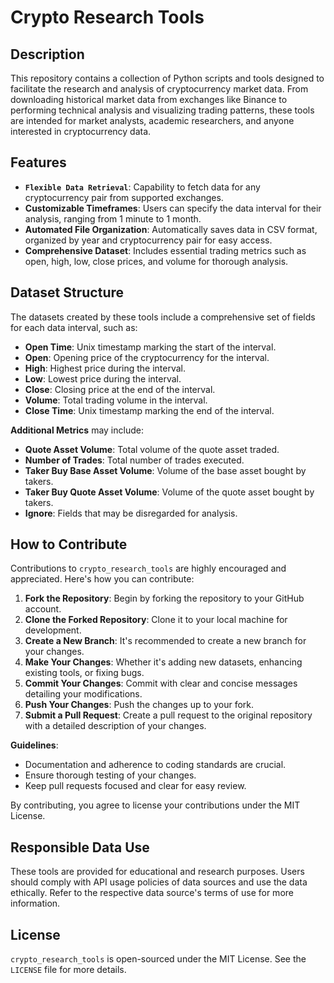# Crypto Research Tools

## Description

This repository contains a collection of Python scripts and tools designed to facilitate the research and analysis of cryptocurrency market data. From downloading historical market data from exchanges like Binance to performing technical analysis and visualizing trading patterns, these tools are intended for market analysts, academic researchers, and anyone interested in cryptocurrency data.

## Features

- **`Flexible Data Retrieval`**: Capability to fetch data for any cryptocurrency pair from supported exchanges.
- **Customizable Timeframes**: Users can specify the data interval for their analysis, ranging from 1 minute to 1 month.
- **Automated File Organization**: Automatically saves data in CSV format, organized by year and cryptocurrency pair for easy access.
- **Comprehensive Dataset**: Includes essential trading metrics such as open, high, low, close prices, and volume for thorough analysis.

## Dataset Structure

The datasets created by these tools include a comprehensive set of fields for each data interval, such as:

- **Open Time**: Unix timestamp marking the start of the interval.
- **Open**: Opening price of the cryptocurrency for the interval.
- **High**: Highest price during the interval.
- **Low**: Lowest price during the interval.
- **Close**: Closing price at the end of the interval.
- **Volume**: Total trading volume in the interval.
- **Close Time**: Unix timestamp marking the end of the interval.

**Additional Metrics** may include:
- **Quote Asset Volume**: Total volume of the quote asset traded.
- **Number of Trades**: Total number of trades executed.
- **Taker Buy Base Asset Volume**: Volume of the base asset bought by takers.
- **Taker Buy Quote Asset Volume**: Volume of the quote asset bought by takers.
- **Ignore**: Fields that may be disregarded for analysis.

## How to Contribute

Contributions to `crypto_research_tools` are highly encouraged and appreciated. Here's how you can contribute:

1. **Fork the Repository**: Begin by forking the repository to your GitHub account.
2. **Clone the Forked Repository**: Clone it to your local machine for development.
3. **Create a New Branch**: It's recommended to create a new branch for your changes.
4. **Make Your Changes**: Whether it's adding new datasets, enhancing existing tools, or fixing bugs.
5. **Commit Your Changes**: Commit with clear and concise messages detailing your modifications.
6. **Push Your Changes**: Push the changes up to your fork.
7. **Submit a Pull Request**: Create a pull request to the original repository with a detailed description of your changes.

**Guidelines**:
- Documentation and adherence to coding standards are crucial.
- Ensure thorough testing of your changes.
- Keep pull requests focused and clear for easy review.

By contributing, you agree to license your contributions under the MIT License.

## Responsible Data Use

These tools are provided for educational and research purposes. Users should comply with API usage policies of data sources and use the data ethically. Refer to the respective data source's terms of use for more information.

## License

`crypto_research_tools` is open-sourced under the MIT License. See the `LICENSE` file for more details.
